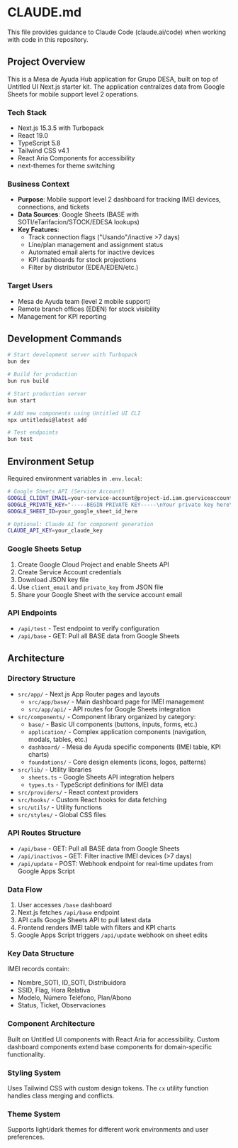 # CLAUDE.md

This file provides guidance to Claude Code (claude.ai/code) when working with code in this repository.

## Project Overview

This is a Mesa de Ayuda Hub application for Grupo DESA, built on top of Untitled UI Next.js starter kit. The application centralizes data from Google Sheets for mobile support level 2 operations.

### Tech Stack
- Next.js 15.3.5 with Turbopack
- React 19.0  
- TypeScript 5.8
- Tailwind CSS v4.1
- React Aria Components for accessibility
- next-themes for theme switching

### Business Context
- **Purpose**: Mobile support level 2 dashboard for tracking IMEI devices, connections, and tickets
- **Data Sources**: Google Sheets (BASE with SOTI/eTarifacion/STOCK/EDESA lookups)
- **Key Features**: 
  - Track connection flags ("Usando"/inactive >7 days)
  - Line/plan management and assignment status
  - Automated email alerts for inactive devices
  - KPI dashboards for stock projections
  - Filter by distributor (EDEA/EDEN/etc.)

### Target Users
- Mesa de Ayuda team (level 2 mobile support)  
- Remote branch offices (EDEN) for stock visibility
- Management for KPI reporting

## Development Commands

```bash
# Start development server with Turbopack  
bun dev

# Build for production
bun run build

# Start production server
bun start

# Add new components using Untitled UI CLI
npx untitledui@latest add

# Test endpoints
bun test
```

## Environment Setup

Required environment variables in `.env.local`:
```bash
# Google Sheets API (Service Account)
GOOGLE_CLIENT_EMAIL=your-service-account@project-id.iam.gserviceaccount.com
GOOGLE_PRIVATE_KEY="-----BEGIN PRIVATE KEY-----\nYour private key here\n-----END PRIVATE KEY-----"
GOOGLE_SHEET_ID=your_google_sheet_id_here

# Optional: Claude AI for component generation
CLAUDE_API_KEY=your_claude_key
```

### Google Sheets Setup
1. Create Google Cloud Project and enable Sheets API
2. Create Service Account credentials
3. Download JSON key file
4. Use `client_email` and `private_key` from JSON file
5. Share your Google Sheet with the service account email

### API Endpoints
- `/api/test` - Test endpoint to verify configuration
- `/api/base` - GET: Pull all BASE data from Google Sheets

## Architecture

### Directory Structure
- `src/app/` - Next.js App Router pages and layouts
  - `src/app/base/` - Main dashboard page for IMEI management  
  - `src/app/api/` - API routes for Google Sheets integration
- `src/components/` - Component library organized by category:
  - `base/` - Basic UI components (buttons, inputs, forms, etc.)
  - `application/` - Complex application components (navigation, modals, tables, etc.)
  - `dashboard/` - Mesa de Ayuda specific components (IMEI table, KPI charts)
  - `foundations/` - Core design elements (icons, logos, patterns)
- `src/lib/` - Utility libraries
  - `sheets.ts` - Google Sheets API integration helpers
  - `types.ts` - TypeScript definitions for IMEI data
- `src/providers/` - React context providers
- `src/hooks/` - Custom React hooks for data fetching
- `src/utils/` - Utility functions
- `src/styles/` - Global CSS files

### API Routes Structure
- `/api/base` - GET: Pull all BASE data from Google Sheets
- `/api/inactivos` - GET: Filter inactive IMEI devices (>7 days)
- `/api/update` - POST: Webhook endpoint for real-time updates from Google Apps Script

### Data Flow
1. User accesses `/base` dashboard
2. Next.js fetches `/api/base` endpoint  
3. API calls Google Sheets API to pull latest data
4. Frontend renders IMEI table with filters and KPI charts
5. Google Apps Script triggers `/api/update` webhook on sheet edits

### Key Data Structure
IMEI records contain:
- Nombre_SOTI, ID_SOTI, Distribuidora
- SSID, Flag, Hora Relativa  
- Modelo, Número Teléfono, Plan/Abono
- Status, Ticket, Observaciones

### Component Architecture
Built on Untitled UI components with React Aria for accessibility. Custom dashboard components extend base components for domain-specific functionality.

### Styling System
Uses Tailwind CSS with custom design tokens. The `cx` utility function handles class merging and conflicts.

### Theme System
Supports light/dark themes for different work environments and user preferences.